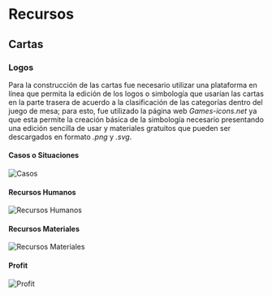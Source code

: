 # Recursos
## Cartas
### Logos
Para la construcción de las cartas fue necesario utilizar una plataforma en línea que permita la edición de los logos o simbología que usarían las cartas en la parte trasera de acuerdo a la clasificación de las categorías dentro del juego de mesa; para esto, fue utilizado la página web *Games-icons.net* ya que esta permite la creación básica de la simbología necesario presentando una edición sencilla de usar y materiales gratuitos que pueden ser descargados en formato *.png* y *.svg*.
#### Casos o Situaciones
![Casos](https://github.com/Edwin-Lines/Proyecto-And-Then...-/blob/main/Recursos/Preview%20de%20logos%20para%20las%20cartas/Casos%20o%20situaciones.png)
#### Recursos Humanos
![Recursos Humanos](https://github.com/Edwin-Lines/Proyecto-And-Then...-/blob/main/Recursos/Preview%20de%20logos%20para%20las%20cartas/Recursos%20Humanos.png)
#### Recursos Materiales
![Recursos Materiales](https://github.com/Edwin-Lines/Proyecto-And-Then...-/blob/main/Recursos/Preview%20de%20logos%20para%20las%20cartas/Recursos%20materiales.png)
#### Profit
![Profit](https://github.com/Edwin-Lines/Proyecto-And-Then...-/blob/main/Recursos/Preview%20de%20logos%20para%20las%20cartas/Profit.png)
